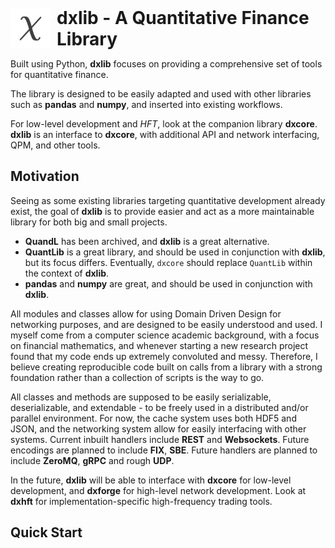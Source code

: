 <div style="margin-top: 16px; display: flex; align-items: center;">
    <img src="dxlib.png" alt="image" width="64" style="margin-right: 10px;" />
    <h1 style="margin: 0;">dxlib - A Quantitative Finance Library</h1>
</div>


Built using Python, **dxlib** focuses on providing a comprehensive set of tools for quantitative finance. 

The library is designed to be easily adapted and used with other libraries such as **pandas** and **numpy**, 
and inserted into existing workflows.

For low-level development and *HFT*, look at the companion library **dxcore**. **dxlib** is an interface to **dxcore**,
with additional API and network interfacing, QPM, and other tools.

## Motivation

Seeing as some existing libraries targeting quantitative development already exist, 
the goal of **dxlib** is to provide easier and act as a more maintainable library for both
big and small projects.

- **QuandL** has been archived, and **dxlib** is a great alternative.
- **QuantLib** is a great library, and should be used in conjunction with **dxlib**, but its focus differs. 
Eventually, `dxcore` should replace `QuantLib` within the context of **dxlib**.
- **pandas** and **numpy** are great, and should be used in conjunction with **dxlib**.

All modules and classes allow for using Domain Driven Design for networking purposes, and are designed to be easily understood and used.
I myself come from a computer science academic background, with a focus on financial mathematics, 
and whenever starting a new research project found that my code ends up extremely convoluted and messy.
Therefore, I believe creating reproducible code built on calls from a library with a strong foundation rather than a collection of scripts is the way to go.

All classes and methods are supposed to be easily serializable, deserializable, and extendable - to be freely used in a distributed and/or parallel environment.
For now, the cache system uses both HDF5 and JSON, and the networking system allow for
easily interfacing with other systems. Current inbuilt handlers include **REST** and **Websockets**.
Future encodings are planned to include **FIX**, **SBE**.
Future handlers are planned to include **ZeroMQ**, **gRPC** and rough **UDP**.

In the future, **dxlib** will be able to interface with **dxcore** for low-level development, and **dxforge** for high-level network development.
Look at **dxhft** for implementation-specific high-frequency trading tools.

## Quick Start
